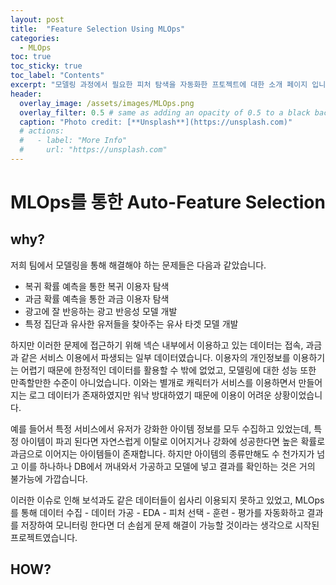 ```yaml
---
layout: post
title:  "Feature Selection Using MLOps"
categories:
  - MLOps
toc: true
toc_sticky: true
toc_label: "Contents"
excerpt: "모델링 과정에서 필요한 피처 탐색을 자동화한 프토젝트에 대한 소개 페이지 입니다."
header:
  overlay_image: /assets/images/MLOps.png
  overlay_filter: 0.5 # same as adding an opacity of 0.5 to a black background
  caption: "Photo credit: [**Unsplash**](https://unsplash.com)"
  # actions:
  #   - label: "More Info"
  #     url: "https://unsplash.com"
---
```


# MLOps를 통한 Auto-Feature Selection

## why?

저희 팀에서 모델링을 통해 해결해야 하는 문제들은 다음과 같았습니다.

* 복귀 확률 예측을 통한 복귀 이용자 탐색
* 과금 확률 예측을 통한 과금 이용자 탐색
* 광고에 잘 반응하는 광고 반응성 모델 개발
* 특정 집단과 유사한 유저들을 찾아주는 유사 타겟 모델 개발

하지만 이러한 문제에 접근하기 위해 넥슨 내부에서 이용하고 있는 데이터는 접속, 과금과 같은 서비스 이용에서 파생되는 일부 데이터였습니다. 이용자의 개인정보를 이용하기는 어렵기 때문에 한정적인 데이터를 활용할 수 밖에 없었고, 모델링에 대한 성능 또한 만족할만한 수준이 아니었습니다. 이와는 별개로 캐릭터가 서비스를 이용하면서 만들어지는 로그 데이터가 존재하였지만 워낙 방대하였기 때문에 이용이 어려운 상황이었습니다.

예를 들어서 특정 서비스에서 유저가 강화한 아이템 정보를 모두 수집하고 있었는데, 특정 아이템이 파괴 된다면 자연스럽게 이탈로 이어지거나 강화에 성공한다면 높은 확률로 과금으로 이어지는 아이템들이 존재합니다. 하지만 아이템의 종류만해도 수 천가지가 넘고 이를 하나하나 DB에서 꺼내와서 가공하고 모델에 넣고 결과를 확인하는 것은 거의 불가능에 가깝습니다.

이러한 이슈로 인해 보석과도 같은 데이터들이 쉽사리 이용되지 못하고 있었고, MLOps를 통해 데이터 수집 - 데이터 가공 - EDA - 피처 선택 - 훈련 - 평가를 자동화하고 결과를 저장하여 모니터링 한다면 더 손쉽게 문제 해결이 가능할 것이라는 생각으로 시작된 프로젝트였습니다.

## HOW?


